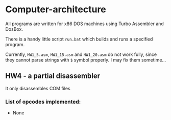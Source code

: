 # Computer-architecture
All programs are written for x86 DOS machines using Turbo Assembler and DosBox.

There is a handy little script `run.bat` which builds and runs a specified program.

Currently, `HW1_5.asm`, `HW1_15.asm` and `HW1_20.asm` do not work fully, since they cannot parse strings with `$` symbol properly. I may fix them sometime...

## HW4 - a partial disassembler
It only disassembles COM files

### List of opcodes implemented:
* None
